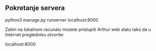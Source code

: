 ## Pokretanje servera
python3 manage.py runserver localhost:8000

Zatim na lokalnom racunalu mozete pristupiti Arthur web alatu 
tako da u Internet pregledniku otvorite:

localhost:8000

